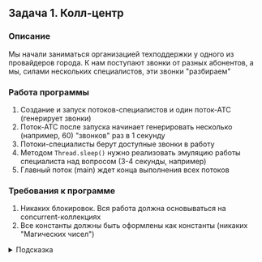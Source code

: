 ## Задача 1. Колл-центр

### Описание
Мы начали заниматься организацией техподдержки у одного из провайдеров города. К нам поступают звонки от разных абонентов, а мы, силами нескольких специалистов, эти звонки "разбираем"

### Работа программы
1. Создание и запуск потоков-специалистов и один поток-АТС (генерирует звонки)
2. Поток-АТС после запуска начинает генерировать несколько (например, 60) "звонков" раз в 1 секунду
3. Потоки-специалисты берут доступные звонки в работу
4. Методом `Thread.sleep()` нужно реализовать эмуляцию работы специалиста над вопросом (3-4 секунды, например)
5. Главный поток (main) ждет конца выполнения всех потоков

### Требования к программе
1. Никаких блокировок. Вся работа должна основываться на concurrent-коллекциях
2. Все константы должны быть оформлены как константы (никаких "Магических чисел")

<details>
  <summary>Подсказка</summary>

Кажется, стоит реализовать хранение звонков, ожидающих ответа, в Queue-коллекцию
</details>